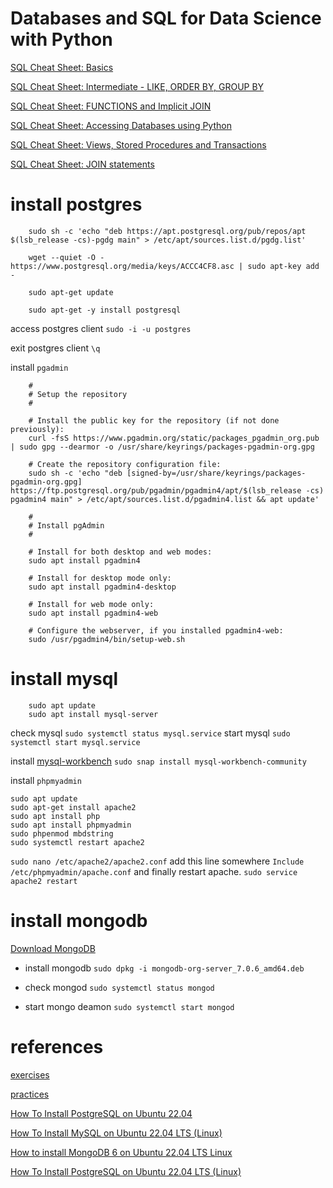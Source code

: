 # Databases and SQL for Data Science with Python

[SQL Cheat Sheet: Basics](https://author-ide.skills.network/render?token=eyJhbGciOiJIUzI1NiIsInR5cCI6IkpXVCJ9.eyJtZF9pbnN0cnVjdGlvbnNfdXJsIjoiaHR0cHM6Ly9jZi1jb3Vyc2VzLWRhdGEuczMudXMuY2xvdWQtb2JqZWN0LXN0b3JhZ2UuYXBwZG9tYWluLmNsb3VkL0lCTURldmVsb3BlclNraWxsc05ldHdvcmstREIwMjAxRU4tU2tpbGxzTmV0d29yay9sYWJzL0NoZWF0U2hlZXQvU1FMLUNoZWF0LVNoZWV0LUJhc2Npcy5tZCIsInRvb2xfdHlwZSI6Imluc3RydWN0aW9uYWwtbGFiIiwiYWRtaW4iOmZhbHNlLCJpYXQiOjE3MDA2NzE0MDN9.izyOhNpABkiOSna9NCuCDv6KjobNSOEj-Gn-rAU6jSc)

[SQL Cheat Sheet: Intermediate - LIKE, ORDER BY, GROUP BY](https://author-ide.skills.network/render?token=eyJhbGciOiJIUzI1NiIsInR5cCI6IkpXVCJ9.eyJtZF9pbnN0cnVjdGlvbnNfdXJsIjoiaHR0cHM6Ly9jZi1jb3Vyc2VzLWRhdGEuczMudXMuY2xvdWQtb2JqZWN0LXN0b3JhZ2UuYXBwZG9tYWluLmNsb3VkL0lCTURldmVsb3BlclNraWxsc05ldHdvcmstREIwMjAxRU4tU2tpbGxzTmV0d29yay9sYWJzL3Y4L0NoZWF0U2hlZXRfTGlrZV9PcmRlckJ5X0dyb3VwQnkubWQiLCJ0b29sX3R5cGUiOiJpbnN0cnVjdGlvbmFsLWxhYiIsImFkbWluIjpmYWxzZSwiaWF0IjoxNzA1OTkzNzg2fQ.4JTslnywnRUq6jaEug_pExgfUeFMS-47HxaZ2agHRYc)

[SQL Cheat Sheet: FUNCTIONS and Implicit JOIN](https://author-ide.skills.network/render?token=eyJhbGciOiJIUzI1NiIsInR5cCI6IkpXVCJ9.eyJtZF9pbnN0cnVjdGlvbnNfdXJsIjoiaHR0cHM6Ly9jZi1jb3Vyc2VzLWRhdGEuczMudXMuY2xvdWQtb2JqZWN0LXN0b3JhZ2UuYXBwZG9tYWluLmNsb3VkL0lCTURldmVsb3BlclNraWxsc05ldHdvcmstREIwMjAxRU4tU2tpbGxzTmV0d29yay9sYWJzL3Y4L2NoZWF0c2hlZXRfZnVuY3Rpb25zLm1kIiwidG9vbF90eXBlIjoiaW5zdHJ1Y3Rpb25hbC1sYWIiLCJhZG1pbiI6ZmFsc2UsImlhdCI6MTcwMDY3NTI4NX0.aLP-9n6la3JL7c0sd9p7fzQyNhiRdTzvNorG0Cj2uyA)

[SQL Cheat Sheet: Accessing Databases using Python](https://author-ide.skills.network/render?token=eyJhbGciOiJIUzI1NiIsInR5cCI6IkpXVCJ9.eyJtZF9pbnN0cnVjdGlvbnNfdXJsIjoiaHR0cHM6Ly9jZi1jb3Vyc2VzLWRhdGEuczMudXMuY2xvdWQtb2JqZWN0LXN0b3JhZ2UuYXBwZG9tYWluLmNsb3VkL0lCTURldmVsb3BlclNraWxsc05ldHdvcmstREIwMjAxRU4tU2tpbGxzTmV0d29yay9sYWJzL3Y4L0NoZWF0X3NoZWV0X0FjY2Vzc19kYl9weXRob24ubWQiLCJ0b29sX3R5cGUiOiJpbnN0cnVjdGlvbmFsLWxhYiIsImFkbWluIjpmYWxzZSwiaWF0IjoxNzAwNjc1NDU5fQ.eqUQ9eCPUxMihyexlzSIEW3CA2dCjAR-YaCTeSD-TBY)

[SQL Cheat Sheet: Views, Stored Procedures and Transactions](https://author-ide.skills.network/render?token=eyJhbGciOiJIUzI1NiIsInR5cCI6IkpXVCJ9.eyJtZF9pbnN0cnVjdGlvbnNfdXJsIjoiaHR0cHM6Ly9jZi1jb3Vyc2VzLWRhdGEuczMudXMuY2xvdWQtb2JqZWN0LXN0b3JhZ2UuYXBwZG9tYWluLmNsb3VkL0lCTURldmVsb3BlclNraWxsc05ldHdvcmstREIwMjAxRU4tU2tpbGxzTmV0d29yay9sYWJzL0NoZWF0U2hlZXQvU1FMLUNoZWF0LVNoZWV0LUZvci1WaWV3cy1TdG9yZWQtUHJvY2VkdXJlcy1UcmFuc2FjdGlvbnMtYW5kLUpPSU5fU3RhdGVtZW50cy5tZCIsInRvb2xfdHlwZSI6Imluc3RydWN0aW9uYWwtbGFiIiwiYWRtaW4iOmZhbHNlLCJpYXQiOjE3MDA2NzE0MDd9.EC5hVZQq9sKTNOGqI54nBHY5MPz0Zk71_s-k2TxeedA)

[SQL Cheat Sheet: JOIN statements](https://author-ide.skills.network/render?token=eyJhbGciOiJIUzI1NiIsInR5cCI6IkpXVCJ9.eyJtZF9pbnN0cnVjdGlvbnNfdXJsIjoiaHR0cHM6Ly9jZi1jb3Vyc2VzLWRhdGEuczMudXMuY2xvdWQtb2JqZWN0LXN0b3JhZ2UuYXBwZG9tYWluLmNsb3VkL0lCTURldmVsb3BlclNraWxsc05ldHdvcmstREIwMjAxRU4tU2tpbGxzTmV0d29yay9sYWJzL0NoZWF0U2hlZXQvU1FMLUNoZWF0LVNoZWV0LUpPSU5fU3RhdGVtZW50cy5tZCIsInRvb2xfdHlwZSI6Imluc3RydWN0aW9uYWwtbGFiIiwiYWRtaW4iOmZhbHNlLCJpYXQiOjE3MDA2NzE0MTJ9.QgSBGeSBfdcqdCe_ftta1Y5yRixEK5iFS2R2GF0bwEM)

# install postgres

        sudo sh -c 'echo "deb https://apt.postgresql.org/pub/repos/apt $(lsb_release -cs)-pgdg main" > /etc/apt/sources.list.d/pgdg.list'
        
        wget --quiet -O - https://www.postgresql.org/media/keys/ACCC4CF8.asc | sudo apt-key add -
        
        sudo apt-get update
        
        sudo apt-get -y install postgresql

access postgres client `sudo -i -u postgres`

exit postgres client `\q`

install `pgadmin` 

        #
        # Setup the repository
        #

        # Install the public key for the repository (if not done previously):
        curl -fsS https://www.pgadmin.org/static/packages_pgadmin_org.pub | sudo gpg --dearmor -o /usr/share/keyrings/packages-pgadmin-org.gpg

        # Create the repository configuration file:
        sudo sh -c 'echo "deb [signed-by=/usr/share/keyrings/packages-pgadmin-org.gpg] https://ftp.postgresql.org/pub/pgadmin/pgadmin4/apt/$(lsb_release -cs) pgadmin4 main" > /etc/apt/sources.list.d/pgadmin4.list && apt update'

        #
        # Install pgAdmin
        #

        # Install for both desktop and web modes:
        sudo apt install pgadmin4

        # Install for desktop mode only:
        sudo apt install pgadmin4-desktop

        # Install for web mode only: 
        sudo apt install pgadmin4-web 

        # Configure the webserver, if you installed pgadmin4-web:
        sudo /usr/pgadmin4/bin/setup-web.sh

# install mysql

        sudo apt update
        sudo apt install mysql-server

check mysql `sudo systemctl status mysql.service`
start mysql `sudo systemctl start mysql.service`

install [mysql-workbench](https://dev.mysql.com/downloads/workbench/) `sudo snap install mysql-workbench-community`

install `phpmyadmin` 

    sudo apt update
    sudo apt-get install apache2
    sudo apt install php
    sudo apt install phpmyadmin
    sudo phpenmod mbdstring
    sudo systemctl restart apache2

`sudo nano /etc/apache2/apache2.conf` add this line somewhere `Include /etc/phpmyadmin/apache.conf` and finally restart apache. `sudo service apache2 restart`

# install mongodb

[Download MongoDB](https://www.mongodb.com/try/download/community)

- install mongodb `sudo dpkg -i mongodb-org-server_7.0.6_amd64.deb`

- check mongod `sudo systemctl status mongod`
- start mongo deamon `sudo systemctl start mongod`
# references

[exercises](https://www.w3schools.com/sql/sql_exercises.asp)

[practices](https://www.hackerrank.com/domains/sql)

[How To Install PostgreSQL on Ubuntu 22.04](https://www.postgresql.org/download/linux/ubuntu/)

[ How To Install MySQL on Ubuntu 22.04 LTS (Linux) ](https://www.youtube.com/watch?v=zRfI79BHf3k)

[ How to install MongoDB 6 on Ubuntu 22.04 LTS Linux ](https://www.youtube.com/watch?v=HSIh8UswVVY)

[ How To Install PostgreSQL on Ubuntu 22.04 LTS (Linux) ](https://www.youtube.com/watch?v=tducLYZzElo)